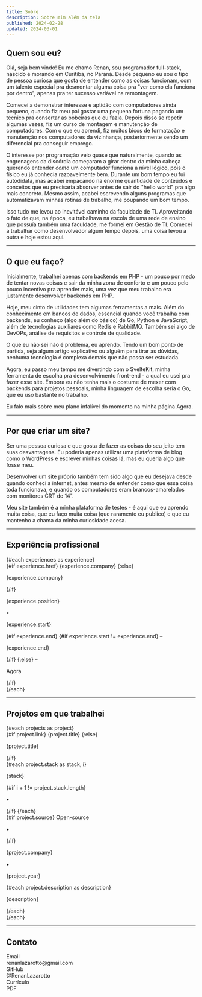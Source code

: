 ```yaml
---
title: Sobre
description: Sobre mim além da tela
published: 2024-02-28
updated: 2024-03-01
---
```


<script lang="ts">
    import Link from "$lib/components/Link.svelte";
    import Quote from "$lib/components/Quote.svelte";
    import Portrait from "$lib/components/Portrait.svelte";
    import List from "$lib/components/List.svelte";
    import ListItem from "$lib/components/ListItem.svelte";

    import { experiences } from "$content/experiences";
    import { projects } from "$content/projects";
</script>

## Quem sou eu?

<Portrait src="/images/me.jpg" alt="A minha cara além da tela" title="A única foto com qualidade profissional minha que eu tenho" rounded />

Olá, seja bem vindo! Eu me chamo Renan, sou programador full-stack, nascido e morando em Curitiba, no Paraná. Desde pequeno eu sou o tipo de pessoa curiosa que gosta de entender como as coisas funcionam, com um talento especial pra desmontar alguma coisa pra "ver como ela funciona por dentro", apenas pra ter sucesso variável na remontagem.

Comecei a demonstrar interesse e aptidão com computadores ainda pequeno, quando fiz meu pai gastar uma pequena fortuna pagando um técnico pra consertar as bobeiras que eu fazia. Depois disso se repetir algumas vezes, fiz um curso de montagem e manutenção de computadores. Com o que eu aprendi, fiz muitos bicos de formatação e manutenção nos computadores da vizinhança, posteriormente sendo um diferencial pra conseguir emprego.

O interesse por programação veio quase que naturalmente, quando as engrenagens da discórdia começaram a girar dentro da minha cabeça querendo entender _como_ um computador funciona a nível lógico, pois o físico eu já conhecia razoavelmente bem. Durante um bom tempo eu fui autodidata, mas acabei empacando na enorme quantidade de conteúdos e conceitos que eu precisaria absorver antes de sair do "hello world" pra algo mais concreto. Mesmo assim, acabei escrevendo alguns programas que automatizavam minhas rotinas de trabalho, me poupando um bom tempo.

Isso tudo me levou ao inevitável caminho da faculdade de TI. Aproveitando o fato de que, na época, eu trabalhava na escola de uma rede de ensino que possuía também uma faculdade, me formei em Gestão de TI. Comecei a trabalhar como desenvolvedor algum tempo depois, uma coisa levou a outra e hoje estou aqui.

---

## O que eu faço?

Inicialmente, trabalhei apenas com backends em PHP - um pouco por medo de tentar novas coisas e sair da minha zona de conforto e um pouco pelo pouco incentivo pra aprender mais, uma vez que meu trabalho era justamente desenvolver backends em PHP.

Hoje, meu cinto de utilidades tem algumas ferramentas a mais. Além do conhecimento em bancos de dados, essencial quando você trabalha com backends, eu conheço (algo além do básico) de Go, Python e JavaScript, além de tecnologias auxiliares como Redis e RabbitMQ. Também sei algo de DevOPs, análise de requisitos e controle de qualidade.

O que eu não sei não é problema, eu aprendo. Tendo um bom ponto de partida, seja algum artigo explicativo ou alguém para tirar as dúvidas, nenhuma tecnologia é complexa demais que não possa ser estudada.

Agora, eu passo meu tempo me divertindo com o SvelteKit, minha ferramenta de escolha pra desenvolvimento front-end - a qual eu usei pra fazer esse site. Embora eu não tenha mais o costume de mexer com backends para projetos pessoais, minha linguagem de escolha seria o Go, que eu uso bastante no trabalho.

<Quote class="mt-6">
Eu falo mais sobre meu plano infalível do momento na minha página <Link href="/agora">Agora</Link>.
</Quote>

---

## Por que criar um site?

Ser uma pessoa curiosa e que gosta de fazer as coisas do seu jeito tem suas desvantagens. Eu poderia apenas utilizar uma plataforma de blog como o WordPress e escrever minhas coisas lá, mas eu queria algo que fosse meu.

Desenvolver um site próprio também tem sido algo que eu desejava desde quando conheci a internet, antes mesmo de entender como que essa coisa toda funcionava, e quando os computadores eram brancos-amarelados com monitores CRT de 14".

Meu site também é a minha plataforma de testes - é aqui que eu aprendo muita coisa, que eu faço muita coisa (que raramente eu publico) e que eu mantenho a chama da minha curiosidade acesa.

---

## Experiência profissional

<List>
    {#each experiences as experience}
        <ListItem>
            <div slot="left">
                {#if experience.href}
                    <Link href={experience.href}>{experience.company}</Link>
                {:else}
                    <p>{experience.company}</p>
                {/if}
            </div>
            <div slot="right" class="flex text-sm text-gray-500">
                <p>{experience.position}</p>
                <span class="mx-2">•</span>
                <p>{experience.start}</p>
                {#if experience.end}
                    {#if experience.start != experience.end}
                        <span class="mx-0.5">–</span>
                        <p>{experience.end}</p>
                    {/if}
                {:else}
                    <span class="mx-0.5">–</span>
                    <p>Agora</p>
                {/if}
            </div>
        </ListItem>
    {/each}
</List>

---

## Projetos em que trabalhei

<List>
    {#each projects as project}
        <ListItem class="flex-col" showLine={false}>
            <div class="flex-1 flex gap-4 items-center mb-2">
                <div>
                    {#if project.link}
                        <Link href={project.link} target="_blank">{project.title}</Link>
                    {:else}
                        <p class="font-bold">{project.title}</p>
                    {/if}
                    <div class="flex text-xs text-gray-600 gap-2">
                        {#each project.stack as stack, i}
                            <p>{stack}</p>
                            {#if i + 1 != project.stack.length}
                                <p>•</p>
                            {/if}
                        {/each}
                    </div>
                </div>
                <div class="flex-1" />
                <div class="flex gap-2 text-sm text-gray-500">
                    {#if project.source}
                        <Link href={project.source} target="_blank">Open-source</Link>
                        <p>•</p>
                    {/if}
                    <p>{project.company}</p>
                    <p>•</p>
                    <p>{project.year}</p>
                </div>
            </div>
            <div class="text-gray-400">
                {#each project.description as description}
                    <p>{description}</p>
                {/each}
            </div>
        </ListItem>
    {/each}

</List>

---

## Contato

<List>
    <ListItem showLine={false}>
        <Link href="mailto:renanlazarotto@gmail.com" slot="left">Email</Link>
        <div slot="right" class="text-sm text-gray-500">renanlazarotto@gmail.com</div>
    </ListItem>
    <ListItem showLine={false}>
         <Link href="https://github.com/RenanLazarotto" target="_blank" slot="left">GitHub</Link>
        <div slot="right" class="text-sm text-gray-500">@RenanLazarotto</div>
    </ListItem>
    <ListItem showLine={false}>
        <Link href="/curriculo" slot="left">Currículo</Link>
        <div slot="right" class="text-sm text-gray-500">PDF</div>
    </ListItem>
</List>
